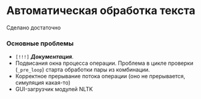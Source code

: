 # Автоматическая обработка текста
Сделано достаточно

### Основные проблемы

* `[!!!]` ***Документация***.
* Подвисания окна процесса операции.
Проблема в цикле проверки (`_pre_loop`) старта обработки пары из комбинации. 
* Корректное прерывание потока операции (оно не прерывается, симуляция какая-то)
* GUI-загрузчик модулей NLTK
